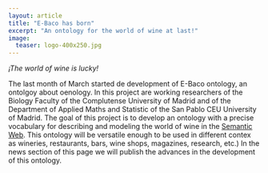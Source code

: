 ```yaml
---
layout: article
title: "E-Baco has born"
excerpt: "An ontology for the world of wine at last!"
image: 
  teaser: logo-400x250.jpg
---
```


*¡The world of wine is lucky!*

The last month of March started de development of E-Baco ontology, an ontolgoy about oenology. 
In this project are working researchers of the Biology Faculty of the Complutense University of Madrid and of the Department of Applied Maths and Statistic of the San Pablo CEU University of Madrid. 
The goal of this project is to develop an ontology with a precise vocabulary for describing and modeling the world of wine in the [Semantic Web](http://en.wikipedia.org/wiki/Semantic_Web). 
This ontology will be versatile enough to be used in different contex as wineries, restaurants, bars, wine shops, magazines, research, etc.)
In the news section of this page we will publish the advances in the development of this ontology. 

